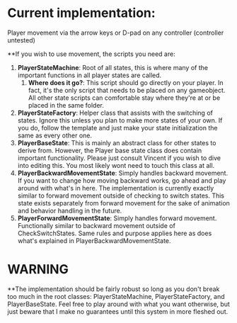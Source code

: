 # Current implementation:

Player movement via the arrow keys or D-pad on any controller (controller untested)

**If you wish to use movement, the scripts you need are:
1. **PlayerStateMachine**: Root of all states, this is where many of the important functions in all player states are called.
   1. **Where does it go?**: This script should go directly on your player. In fact, it's the only script that needs to be placed on any gameobject. All other state scripts can comfortable stay where they're at or be placed in the same folder.
2. **PlayerStateFactory**: Helper class that assists with the switching of states. Ignore this unless you plan to make more states of your own. If you do, follow the template and just make your state initialization the same as every other one.
3. **PlayerBaseState**: This is mainly an abstract class for other states to derive from. However, the Player base state class does contain important functionality. Please just consult Vincent if you wish to dive into editing this. You most likely wont need to touch this class at all.
4. **PlayerBackwardMovementState**: Simply handles backward movement. If you want to change how moving backward works, go ahead and play around with what's in here. The implementation is currently exactly similar to forward movement outside of checking to switch states. This state exists separately from forward movement for the sake of animation and behavior handling in the future.
5. **PlayerForwardMovementState**: Simply handles forward movement. Functionally similar to backward movement outside of CheckSwitchStates. Same rules and purpose applies here as does what's explained in PlayerBackwardMovementState.

# WARNING
**The implementation should be fairly robust so long as you don't break too much in the root classes: PlayerStateMachine, PlayerStateFactory, and PlayerBaseState. Feel free to play around with what you want otherwise, but just beware that I make no guarantees until this system in more fleshed out.
